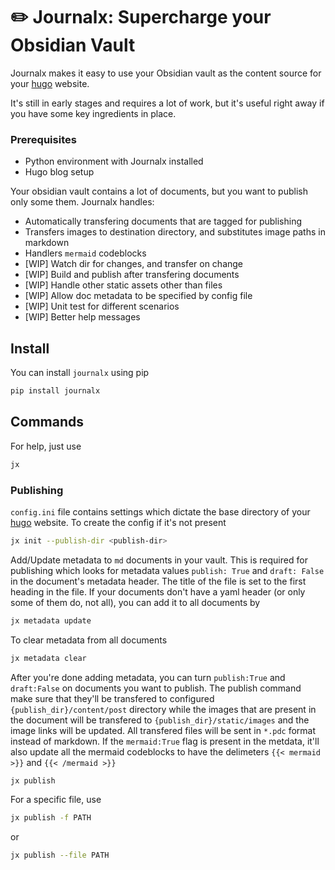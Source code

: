 # :pencil2: Journalx: Supercharge your Obsidian Vault

Journalx makes it easy to use your Obsidian vault as the content
source for your [hugo](https://gohugo.io) website.

It's still in early stages and requires a lot of work, but it's useful right away if you have some key ingredients in place.

### Prerequisites

- Python environment with Journalx installed
- Hugo blog setup

Your obsidian vault contains a lot of documents, but you want to publish only some them. Journalx handles:

- Automatically transfering documents that are tagged for publishing
- Transfers images to destination directory, and substitutes image paths in markdown
- Handlers `mermaid` codeblocks
- [WIP] Watch dir for changes, and transfer on change
- [WIP] Build and publish after transfering documents
- [WIP] Handle other static assets other than files
- [WIP] Allow doc metadata to be specified by config file
- [WIP] Unit test for different scenarios
- [WIP] Better help messages


## Install

You can install `journalx` using pip

```bash
pip install journalx
```


## Commands

For help, just use
```bash
jx
```

### Publishing

`config.ini` file contains settings which dictate the base directory of your [hugo](https://gohugo.io) website.
To create the config if it's not present

```bash
jx init --publish-dir <publish-dir>
```

Add/Update metadata to `md` documents in your vault. This is required for publishing which looks for metadata values `publish: True` and `draft: False` in the document's metadata header. The title of the file is set to the first heading in the file.
If your documents don't have a yaml header (or only some of them do, not all), you can add it to all documents by
```bash
jx metadata update
```

To clear metadata from all documents
```bash
jx metadata clear
```

After you're done adding metadata, you can turn `publish:True` and `draft:False` on documents you want to publish.
The publish command make sure that they'll be transfered to configured `{publish_dir}/content/post` directory while the images 
that are present in the document will be transfered to `{publish_dir}/static/images` and the image links will be updated.
All transfered files will be sent in `*.pdc` format instead of markdown.
If the `mermaid:True` flag is present in the metdata, it'll also update all the mermaid codeblocks to have the delimeters `{{< mermaid >}}` and `{{< /mermaid >}}`


```bash
jx publish
```

For a specific file, use

```bash
jx publish -f PATH
```

or

```bash
jx publish --file PATH
```